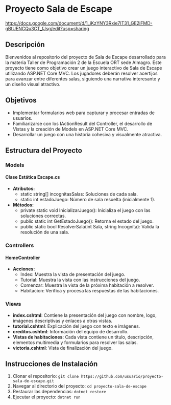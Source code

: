 # Proyecto Sala de Escape
https://docs.google.com/document/d/1_iKzYNY3Rxie7IT31_GE2iFMD-gBtUENCQu3CT_fJsg/edit?usp=sharing
## Descripción
Bienvenidos al repositorio del proyecto de Sala de Escape desarrollado para la materia Taller de Programación 2 de la Escuela ORT sede Almagro. Este proyecto tiene como objetivo crear un juego interactivo de Sala de Escape utilizando ASP.NET Core MVC. Los jugadores deberán resolver acertijos para avanzar entre diferentes salas, siguiendo una narrativa interesante y un diseño visual atractivo.

## Objetivos
- Implementar formularios web para capturar y procesar entradas de usuarios.
- Familiarizarse con los IActionResult del Controller, el desarrollo de Vistas y la creación de Models en ASP.NET Core MVC.
- Desarrollar un juego con una historia cohesiva y visualmente atractiva.

## Estructura del Proyecto

### Models
#### Clase Estática Escape.cs
- **Atributos:**
  - static string[] incognitasSalas: Soluciones de cada sala.
  - static int estadoJuego: Número de sala resuelta (inicialmente 1).
- **Métodos:**
  - private static void InicializarJuego(): Inicializa el juego con las soluciones correctas.
  - public static int GetEstadoJuego(): Retorna el estado del juego.
  - public static bool ResolverSala(int Sala, string Incognita): Valida la resolución de una sala.

### Controllers
#### HomeController
- **Acciones:**
  - Index: Muestra la vista de presentación del juego.
  - Tutorial: Muestra la vista con las instrucciones del juego.
  - Comenzar: Muestra la vista de la próxima habitación a resolver.
  - Habitacion: Verifica y procesa las respuestas de las habitaciones.

### Views
- **index.cshtml**: Contiene la presentación del juego con nombre, logo, imágenes descriptivas y enlaces a otras vistas.
- **tutorial.cshtml**: Explicación del juego con texto e imágenes.
- **creditos.cshtml**: Información del equipo de desarrollo.
- **Vistas de habitaciones**: Cada vista contiene un título, descripción, elementos multimedia y formularios para resolver las salas.
- **victoria.cshtml**: Vista de finalización del juego.

## Instrucciones de Instalación
1. Clonar el repositorio: `git clone https://github.com/usuario/proyecto-sala-de-escape.git`
2. Navegar al directorio del proyecto: `cd proyecto-sala-de-escape`
3. Restaurar las dependencias: `dotnet restore`
4. Ejecutar el proyecto: `dotnet run`
